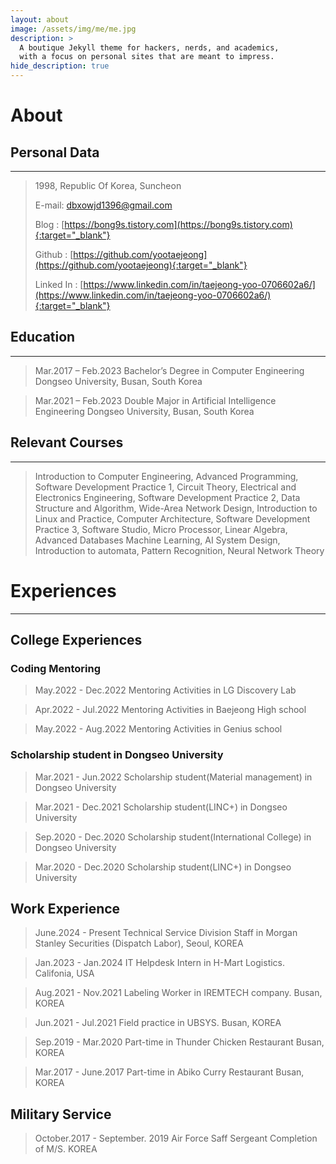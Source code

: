 ```yaml
---
layout: about
image: /assets/img/me/me.jpg
description: >
  A boutique Jekyll theme for hackers, nerds, and academics,
  with a focus on personal sites that are meant to impress.
hide_description: true
---
```


# About
<!--author-->

## Personal Data
---
> 1998, Republic Of Korea, Suncheon
>
> E-mail: dbxowjd1396@gmail.com
>
> Blog : [https://bong9s.tistory.com](https://bong9s.tistory.com){:target="_blank"}
>
> Github : [https://github.com/yootaejeong](https://github.com/yootaejeong){:target="_blank"}
>
> Linked In : [https://www.linkedin.com/in/taejeong-yoo-0706602a6/](https://www.linkedin.com/in/taejeong-yoo-0706602a6/){:target="_blank"}

## Education
---
> Mar.2017 – Feb.2023 Bachelor’s Degree in Computer Engineering Dongseo University, Busan, South Korea

> Mar.2021 – Feb.2023 Double Major in Artificial Intelligence Engineering Dongseo University, Busan, South Korea

## Relevant Courses
---
> Introduction to Computer Engineering, Advanced Programming, Software Development Practice 1, Circuit Theory, Electrical and Electronics Engineering, Software Development Practice 2, Data Structure and Algorithm, Wide-Area Network Design, Introduction to Linux and Practice, Computer Architecture, Software Development Practice 3, Software Studio, Micro Processor, Linear Algebra, Advanced Databases Machine Learning, AI System Design, Introduction to automata, Pattern Recognition, Neural Network Theory


# Experiences
---
## College Experiences

### Coding Mentoring

> May.2022 - Dec.2022  Mentoring Activities in LG Discovery Lab

> Apr.2022 - Jul.2022  Mentoring Activities in Baejeong High school

> May.2022 - Aug.2022  Mentoring Activities in Genius school

### Scholarship student in Dongseo University

> Mar.2021 - Jun.2022 Scholarship student(Material management) in Dongseo University

> Mar.2021 - Dec.2021 Scholarship student(LINC+) in Dongseo University

> Sep.2020 - Dec.2020 Scholarship student(International College) in Dongseo University

> Mar.2020 - Dec.2020 Scholarship student(LINC+) in Dongseo University

## Work Experience

> June.2024 - Present Technical Service Division Staff in Morgan Stanley Securities (Dispatch Labor), Seoul, KOREA

> Jan.2023 - Jan.2024 IT Helpdesk Intern in H-Mart Logistics. Califonia, USA

> Aug.2021 - Nov.2021 Labeling Worker in IREMTECH company. Busan, KOREA

> Jun.2021 - Jul.2021 Field practice in UBSYS. Busan, KOREA

> Sep.2019 - Mar.2020 Part-time in Thunder Chicken Restaurant Busan, KOREA

> Mar.2017 - June.2017 Part-time in Abiko Curry Restaurant Busan, KOREA

## Military Service

> October.2017 - September. 2019 Air Force Saff Sergeant Completion of M/S. KOREA